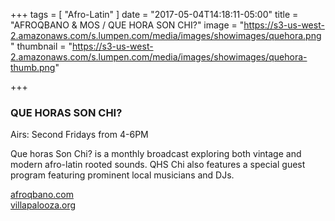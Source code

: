 +++
tags = [ "Afro-Latin" ]
date = "2017-05-04T14:18:11-05:00"
title = "AFROQBANO & MOS / QUE HORA SON CHI?"
image = "https://s3-us-west-2.amazonaws.com/s.lumpen.com/media/images/showimages/quehora.png"
thumbnail = "https://s3-us-west-2.amazonaws.com/s.lumpen.com/media/images/showimages/quehora-thumb.png"

+++

### QUE HORAS SON CHI?

Airs: Second Fridays from 4-6PM

Que horas Son Chi? is a monthly broadcast exploring both vintage and modern afro-latin rooted sounds. QHS Chi also features a special guest program featuring prominent local musicians and DJs.

[afroqbano.com](http://www.afroqbano.com/)  
[villapalooza.org](http://www.villapalooza.org/)
